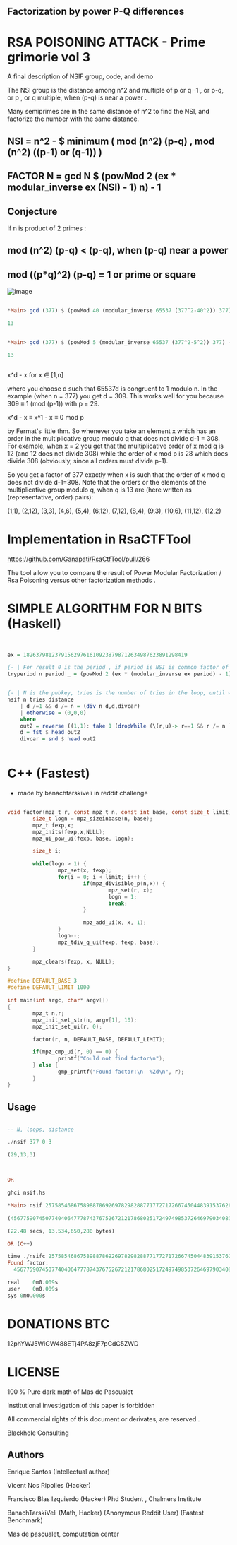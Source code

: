## Factorization by power P-Q differences

# RSA POISONING ATTACK - Prime grimorie vol 3

A final description of NSIF group, code, and demo

The NSI group is the distance among n^2 and multiple of p or q -1 , or p-q, or p , or q multiple, when (p-q) is near a power .

Many semiprimes are in the same distance of n^2 to find the NSI, and factorize the number with the same distance.

## NSI = n^2 - $ minimum ( mod (n^2) (p-q) , mod (n^2) ((p-1) or (q-1)) )

## FACTOR N = gcd N $ (powMod 2 (ex * modular_inverse ex (NSI) - 1) n) - 1

## Conjecture 

If n is product of 2 primes :

## mod (n^2) (p-q) < (p-q), when (p-q) near a power

## mod ((p*q)^2) (p-q) = 1 or prime or square 

![image](https://user-images.githubusercontent.com/60758685/124370792-9faf1000-dc40-11eb-97a2-840a9c7d0f4c.png)


```Haskell

*Main> gcd (377) $ (powMod 40 (modular_inverse 65537 (377^2-40^2)) 377) - 40

13


*Main> gcd (377) $ (powMod 5 (modular_inverse 65537 (377^2-5^2)) 377) - 5

13



```

x^d - x for x ∈ [1,n]

where you choose d such that 65537d is congruent to 1 modulo n. In the example (when n = 377) you get d = 309. This works well for you because 309 ≡ 1 (mod (p-1)) with p = 29. 

x^d - x ≡ x^1 - x ≡ 0 mod p

by Fermat's little thm. So whenever you take an element x which has an order in the multiplicative group modulo q that does not divide d-1 = 308. For example, when x = 2 you get that the multiplicative order of x mod q is 12 (and 12 does not divide 308) while the order of x mod p is 28 which does divide 308 (obviously, since all orders must divide p-1).

So you get a factor of 377 exactly when x is such that the order of x mod q does not divide d-1=308. Note that the orders or the elements of the multiplicative group modulo q, when q is 13 are (here written as (representative, order) pairs):

(1,1), (2,12), (3,3), (4,6), (5,4), (6,12), (7,12), (8,4), (9,3), (10,6), (11,12), (12,2) 


# Implementation in RsaCTFTool

https://github.com/Ganapati/RsaCtfTool/pull/266

The tool allow you to compare the result of Power Modular Factorization / Rsa Poisoning versus other factorization methods .


# SIMPLE ALGORITHM FOR N BITS (Haskell)


```Haskell


ex = 1826379812379156297616109238798712634987623891298419

{- | For result 0 is the period , if period is NSI is common factor of N.  -}
tryperiod n period _ = (powMod 2 (ex * (modular_inverse ex period) - 1) n) - 1


{- | N is the pubkey, tries is the number of tries in the loop, until when try to sum 1, distance is the starting distance  -}
nsif n tries distance
	| d /=1 && d /= n = (div n d,d,divcar)
	| otherwise = (0,0,0)
	where
	out2 = reverse ((1,1): take 1 (dropWhile (\(r,u)-> r==1 && r /= n ) $ map (\x-> (gcd (n) ((tryperiod ((n)) ((n)^2-x^2) x)  ),x)) $ [distance..distance+tries]))
	d = fst $ head out2
	divcar = snd $ head out2



```
# C++ (Fastest)
* made by banachtarskiveli in reddit challenge

```c

void factor(mpz_t r, const mpz_t n, const int base, const size_t limit) {
        size_t logn = mpz_sizeinbase(n, base);
        mpz_t fexp,x;
        mpz_inits(fexp,x,NULL);
        mpz_ui_pow_ui(fexp, base, logn);

        size_t i;

        while(logn > 1) {
                mpz_set(x, fexp);
                for(i = 0; i < limit; i++) {
                        if(mpz_divisible_p(n,x)) {
                                mpz_set(r, x);
                                logn = 1;
                                break;
                        }

                        mpz_add_ui(x, x, 1);
                }
                logn--;
                mpz_tdiv_q_ui(fexp, fexp, base);
        }

        mpz_clears(fexp, x, NULL);
}

#define DEFAULT_BASE 3
#define DEFAULT_LIMIT 1000

int main(int argc, char* argv[])
{
        mpz_t n,r;
        mpz_init_set_str(n, argv[1], 10);
        mpz_init_set_ui(r, 0);

        factor(r, n, DEFAULT_BASE, DEFAULT_LIMIT);

        if(mpz_cmp_ui(r, 0) == 0) {
                printf("Could not find factor\n");
        } else {
                gmp_printf("Found factor:\n  %Zd\n", r);
        }
}


```


## Usage

```Haskell

-- N, loops, distance

./nsif 377 0 3

(29,13,3)



OR

ghci nsif.hs

*Main> nsif 257585468675898878692697829828877177271726674504483915376269783623698607231869350800480020861461078316108953783989889820659511261545507627 1000000 0

(4567759074507740406477787437675267212178680251724974985372646979034083,56392087339601733413306017749077372989860250021295987473736382457369,12725)

(22.48 secs, 13,534,650,280 bytes)

OR (C++)

time ./nsifc 257585468675898878692697829828877177271726674504483915376269783623698607231869350800480020861461078316108953783989889820659511261545507627
Found factor:
  4567759074507740406477787437675267212178680251724974985372646979034083

real	0m0.009s
user	0m0.009s
sys	0m0.000s

```

# DONATIONS BTC

12phYWJ5WiGW488ETj4PA8zjF7pCdC5ZWD



# LICENSE

100 % Pure dark math of Mas de Pascualet

Institutional investigation of this paper is forbidden

All commercial rights of this document or derivates, are reserved .

Blackhole Consulting 

## Authors

Enrique Santos (Intellectual author)
 
Vicent Nos Ripolles (Hacker)

Francisco Blas Izquierdo (Hacker)
Phd Student , Chalmers Institute

BanachTarskiVeli (Math, Hacker) (Anonymous Reddit User) (Fastest Benchmark)


Mas de pascualet, computation center



